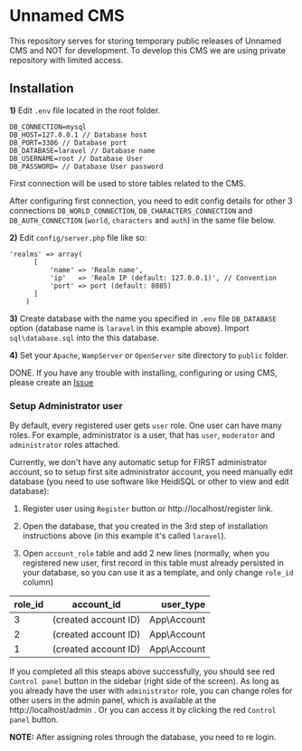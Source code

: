 # Unnamed CMS
This repository serves for storing temporary public releases of Unnamed CMS and NOT for development. To develop this CMS we are using private repository with limited access.  
## Installation
**1)** Edit ```.env``` file located in the root folder.
```
DB_CONNECTION=mysql
DB_HOST=127.0.0.1 // Database host
DB_PORT=3306 // Database port 
DB_DATABASE=laravel // Database name
DB_USERNAME=root // Database User
DB_PASSWORD= // Database User password
```
First connection will be used to store tables related to the CMS. 

After configuring first connection, you need to edit config details for other 3 connections ```DB_WORLD_CONNECTION```, ```DB_CHARACTERS_CONNECTION``` and ```DB_AUTH_CONNECTION```  (```world```, ```characters``` and ```auth```) in the same file below.

**2)** Edit ```config/server.php``` file like so:
```
'realms' => array(
      [
          'name' => 'Realm name',
          'ip'   => 'Realm IP (default: 127.0.0.1)', // Convention
          'port' => port (default: 8085)
      ]
    )
```
**3)** Create database with the name you specified in ```.env``` file ```DB_DATABASE``` option (database name is ```laravel``` in this example above). Import ```sql\database.sql``` into the this database.

**4)** Set your ```Apache```, ```WampServer``` or ```OpenServer``` site directory to ```public``` folder.

DONE. If you have any trouble with installing, configuring or using CMS, please create an [Issue](https://github.com/WoWTech/unnamed-cms-releases/issues/new)

### Setup Administrator user
By default, every registered user gets ```user``` role. One user can have many roles. For example, administrator is a user, that has ```user```, ```moderator``` and ```administrator``` roles attached. 

Currently, we don't have any automatic setup for FIRST administrator account, so to setup first site administrator account, you need manually edit database (you need to use software like HeidiSQL or other to view and edit database):

1) Register user using ```Register``` button or http://localhost/register link.

2) Open the database, that you created in the 3rd step of installation instructions above (in this example it's called ```laravel```).

2) Open ```account_role``` table and add 2 new lines (normally, when you registered new user, first record in this table must already persisted in your database, so you can use it as a template, and only change ```role_id``` column)

| role_id       | account_id           | user_type   |
| ------------- |:--------------------:| -----------:|
| 3             | (created account ID) | App\Account |
| 2             | (created account ID) | App\Account |
| 1             | (created account ID) | App\Account |

If you completed all this steaps above successfully, you should see red ```Control panel``` button in the sidebar (right side of the screen). As long as you already have the user with ```administrator``` role, you can change roles for other users in the admin panel, which is available at the http://localhost/admin . Or you can access it by clicking the red ```Control panel``` button.

**NOTE:** After assigning roles through the database, you need to re login.
